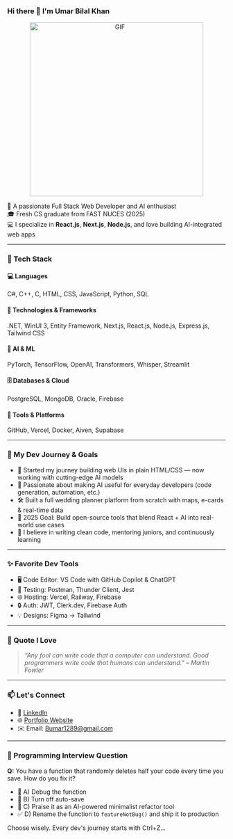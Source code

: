 ### Hi there 👋 I'm Umar Bilal Khan

<p align="center">
  <img src="https://media.giphy.com/media/v1.Y2lkPWVjZjA1ZTQ3ZWRwZ2o5bmVleGdmbTdrZHI4OXR3aDE3N3IzcjVyNXU0NGJpeTA1NiZlcD12MV9naWZzX3NlYXJjaCZjdD1n/jBOOXxSJfG8kqMxT11/giphy.gif" width="400" alt="GIF" />
</p>

🚀 A passionate Full Stack Web Developer and AI enthusiast  
🎓 Fresh CS graduate from FAST NUCES (2025)  
💻 I specialize in **React.js**, **Next.js**, **Node.js**, and love building AI-integrated web apps  

---

### 🔧 Tech Stack

#### 💻 Languages  
C#, C++, C, HTML, CSS, JavaScript, Python, SQL

#### 🧰 Technologies & Frameworks  
.NET, WinUI 3, Entity Framework, Next.js, React.js, Node.js, Express.js, Tailwind CSS

#### 🧠 AI & ML  
PyTorch, TensorFlow, OpenAI, Transformers, Whisper, Streamlit

#### 🗄️ Databases & Cloud  
PostgreSQL, MongoDB, Oracle, Firebase

#### 🚀 Tools & Platforms  
GitHub, Vercel, Docker, Aiven, Supabase

---

### 🚧 My Dev Journey & Goals

- 🚀 Started my journey building web UIs in plain HTML/CSS — now working with cutting-edge AI models  
- 🧠 Passionate about making AI useful for everyday developers (code generation, automation, etc.)  
- 🛠️ Built a full wedding planner platform from scratch with maps, e-cards & real-time data  
- 🎯 2025 Goal: Build open-source tools that blend React + AI into real-world use cases  
- 💬 I believe in writing clean code, mentoring juniors, and continuously learning  

---

### ✨ Favorite Dev Tools

- 🖥️ Code Editor: VS Code with GitHub Copilot & ChatGPT  
- 🧪 Testing: Postman, Thunder Client, Jest  
- 🌐 Hosting: Vercel, Railway, Firebase  
- 🔒 Auth: JWT, Clerk.dev, Firebase Auth  
- 💡 Designs: Figma → Tailwind  

---

### 💭 Quote I Love

> *“Any fool can write code that a computer can understand. Good programmers write code that humans can understand.” – Martin Fowler*

---

### 📫 Let's Connect

- 💼 [LinkedIn](https://www.linkedin.com/in/umar-bilal-04b0b7286/)  
- 🌐 [Portfolio Website](https://personal-portfolio-ls9ytw.vercel.app/)  
- ✉️ Email: Bumar1289@gmail.com

---

### 🤔 Programming Interview Question

**Q:** You have a function that randomly deletes half your code every time you save. How do you fix it?

- 🔘 A) Debug the function  
- 🔘 B) Turn off auto-save  
- 🔘 C) Praise it as an AI-powered minimalist refactor tool  
- ✅ D) Rename the function to `featureNotBug()` and ship it to production
  
Choose wisely. Every dev's journey starts with Ctrl+Z...
